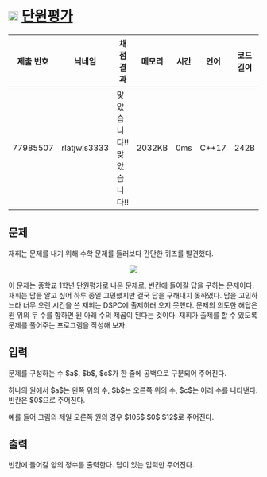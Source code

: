 # <img width="20px"  src="https://d2gd6pc034wcta.cloudfront.net/tier/3.svg" class="solvedac-tier"> [단원평가](https://www.acmicpc.net/problem/31798) 

| 제출 번호 | 닉네임 | 채점 결과 | 메모리 | 시간 | 언어 | 코드 길이 |
|---|---|---|---|---|---|---|
|77985507| rlatjwls3333|맞았습니다!! 맞았습니다!!|2032KB|0ms|C++17|242B|

## 문제
<p>재휘는 문제를 내기 위해 수학 문제를 둘러보다 간단한 퀴즈를 발견했다.</p>

<p style="display:flex;flex-direction:row;justify-content:center;"><img src="https://upload.acmicpc.net/040edd9f-5820-4e59-9628-d1f4bdf16cb0/-/crop/973x321/160,126/-/preview/" style="max-height:200px;max-width:100%"></p>

<p>이 문제는 중학교 1학년 단원평가로 나온 문제로, 빈칸에 들어갈 답을 구하는 문제이다. 재휘는 답을 알고 싶어 하루 종일 고민했지만 결국 답을 구해내지 못하였다. 답을 고민하느라 너무 오랜 시간을 쓴 재휘는 DSPC에 출제하러 오지 못했다. 문제의 의도한 해답은 원 위의 두 수를 합하면 원 아래 수의 제곱이 된다는 것이다. 재휘가 출제를 할 수 있도록 문제를 풀어주는 프로그램을 작성해 보자.</p>

## 입력
<p>문제를 구성하는 수 $a$, $b$, $c$가 한 줄에 공백으로 구분되어 주어진다.</p>

<p>하나의 원에서 $a$는 왼쪽 위의 수, $b$는 오른쪽 위의 수, $c$는 아래 수를 나타낸다. 빈칸은 $0$으로 주어진다.</p>

<p>예를 들어 그림의 제일 오른쪽 원의 경우 $105$ $0$ $12$로 주어진다.</p>

## 출력
<p>빈칸에 들어갈 양의 정수를 출력한다. 답이 있는 입력만 주어진다.</p>

